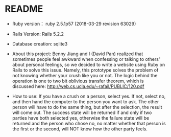 # README


* Ruby version： ruby 2.5.1p57 (2018-03-29 revision 63029)

* Rails Version: Rails 5.2.2

* Database creation: sqlite3

* About this project: Benny Jiang and I (David Pan) realized that sometimes people feel awkward when confessing or talking to others' about personal feelings, so we decided to write a website using Ruby on Rails to solve this issue. Namely, this prototype solves the problem of not knowing whether your crush like you or not.  The logic behind the operation is one to two bit oblivious transfer theorem, which is discussed here: http://web.cs.ucla.edu/~rafail/PUBLIC/120.pdf

* How to use: If you have a crush on a person, select yes. If not, select no, and then hand the computer to the person you want to ask. The other person will have to do the same thing, but after the selection, the result will come out. The success state will be returned if and only if two parties have both selected yes, otherwise the failure state will be returned and the person who chose no, no matter whether that person is the first or the second, will NOT know how the other party feels. 

